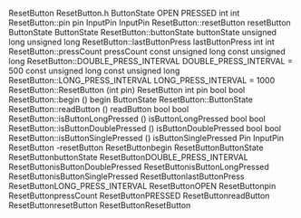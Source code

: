 ResetButton ResetButton.h ButtonState OPEN PRESSED int int
ResetButton::pin pin InputPin InputPin ResetButton::resetButton
resetButton ButtonState ButtonState ResetButton::buttonState buttonState
unsigned long unsigned long ResetButton::lastButtonPress lastButtonPress
int int ResetButton::pressCount pressCount const unsigned long const
unsigned long ResetButton::DOUBLE\_PRESS\_INTERVAL
DOUBLE\_PRESS\_INTERVAL = 500 const unsigned long const unsigned long
ResetButton::LONG\_PRESS\_INTERVAL LONG\_PRESS\_INTERVAL = 1000
ResetButton::ResetButton (int pin) ResetButton int pin bool bool
ResetButton::begin () begin ButtonState ResetButton::ButtonState
ResetButton::readButton () readButton bool bool
ResetButton::isButtonLongPressed () isButtonLongPressed bool bool
ResetButton::isButtonDoublePressed () isButtonDoublePressed bool bool
ResetButton::isButtonSinglePressed () isButtonSinglePressed Pin InputPin
ResetButton -resetButton ResetButtonbegin ResetButtonButtonState
ResetButtonbuttonState ResetButtonDOUBLE\_PRESS\_INTERVAL
ResetButtonisButtonDoublePressed ResetButtonisButtonLongPressed
ResetButtonisButtonSinglePressed ResetButtonlastButtonPress
ResetButtonLONG\_PRESS\_INTERVAL ResetButtonOPEN ResetButtonpin
ResetButtonpressCount ResetButtonPRESSED ResetButtonreadButton
ResetButtonresetButton ResetButtonResetButton
